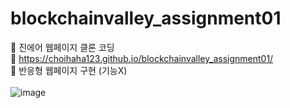# blockchainvalley_assignment01
:file_folder: 진에어 웹페이지 클론 코딩 <br/>
:pushpin: https://choihaha123.github.io/blockchainvalley_assignment01/ </br>
:pushpin: 반응형 웹페이지 구현 (기능X) </br></br>
![image](https://github.com/user-attachments/assets/641fd57f-b15b-4a9a-af1c-fe624a3dd66c)
